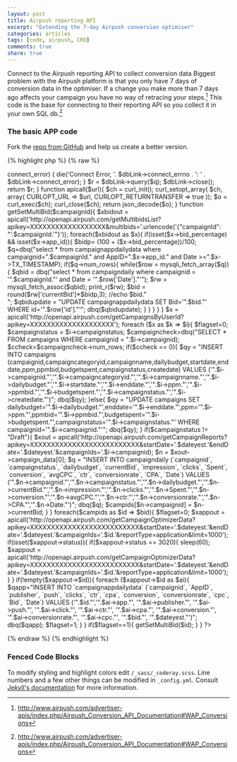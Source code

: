 ```yaml
---
layout: post
title: Airpush reporting API
excerpt: "Extending the 7-day Airpush conversion optimiser"
categories: articles
tags: [code, airpush, CRO]
comments: true
share: true
---
```


Connect to the Airpush reporting API to collect conversion data Biggest problem with the Airpush platform is that you only have 7 days of conversion data in the optimiser. If a change you make more than 7 days ago affects your campaign you have no way of retracing your steps.[^1] This code is the base for connecting to their reporting API so you collect it in your own SQL db.[^2]

[^1]: <http://www.airpush.com/advertiser-apis/index.php/Airpush_Conversion_API_Documentation#WAP_Conversions>
[^2]: <http://www.airpush.com/advertiser-apis/index.php/Airpush_Conversion_API_Documentation#WAP_Conversions>

### The basic APP code

Fork the [repo from GitHub](https://github.com/TapTapMobile/airpush_conversion_api) and help us create a better version.

{% highlight php %}
{% raw %}
<?php 
	set_time_limit(0);
	
	$campids=array();
	$dateyest ="2014-10-27";
	
	function dbq($q){
		$dbLink = new mysqli("HOSTNAME","USERNAME","PASSWORD","DBNAME" );
		if ($dbLink->connect_error) {
			die('Connect Error, '. $dbLink->connect_errno . ': ' . $dbLink->connect_error);
		}
		$r = $dbLink->query($q);
		$dbLink->close();
		return $r;
	}
	
	function apicall($url){
		$ch = curl_init();
		curl_setopt_array(
			$ch, array( 
			CURLOPT_URL => $url,
			CURLOPT_RETURNTRANSFER => true
		));
		$o = curl_exec($ch);
		curl_close($ch);
		return json_decode($o);
	}
	
	function getSetMultiBid($campaignId){
		$xbidout = apicall('http://openapi.airpush.com/getMultibidsList?apikey=XXXXXXXXXXXXXXXXXX&multibids='.urlencode('{"campaignId": "'.$campaignId.'"}'));
		foreach($xbidout as $x){
			if(isset($x->bid_percentage) && isset($x->app_id)){
				$bidp= (100 + ($x->bid_percentage))/100;
				$q=dbq("select * from campaignappdailydata where campaignid=".$campaignId." and AppID=".$x->app_id." and Date >=".$x->TX_TIMESTAMP);
				if($q->num_rows){
					while($row = mysqli_fetch_array($q)){
						$qbid = dbq("select * from campaigndaily where campaignid = '".$campaignId."' and Date = '".$row['Date']."'");
						$rw = mysqli_fetch_assoc($qbid);
						print_r($rw);
						$bid = round($rw['currentBid']*$bidp,3);
						//echo $bid."<br>";
						$qbidupdate = "UPDATE campaignappdailydata SET Bid='".$bid."' WHERE id='".$row['id']."'";
						dbq($qbidupdate);
					}
				}
			}			
		}
	}
	
	$x = apicall('http://openapi.airpush.com/getCampaignsByUserId?apikey=XXXXXXXXXXXXXXXXXXXX'); 
	
	foreach ($x as $k => $i){
		$flagset=0;
		$campaignstatus = $i->campaignstatus;
		$campaigncheck=dbq("SELECT * FROM campaigns WHERE campaignid = ".$i->campaignid);
		$ccheck=$campaigncheck->num_rows;
		if($ccheck == 0){
			$qy = "INSERT INTO campaigns (campaignid,campaigncategoryid,campaignname,dailybudget,startdate,enddate,ppm,ppmbid,budgetspent,campaignstatus,createdate) VALUES ('".$i->campaignid."','".$i->campaigncategoryid."','".$i->campaignname."','".$i->dailybudget."','".$i->startdate."','".$i->enddate."','".$i->ppm."','".$i->ppmbid."','".$i->budgetspent."','".$i->campaignstatus."','".$i->createdate."')";
			dbq($qy);
		}else{
			$qy = "UPDATE campaigns SET dailybudget='".$i->dailybudget."',enddate='".$i->enddate."',ppm='".$i->ppm."',ppmbid='".$i->ppmbid."',budgetspent='".$i->budgetspent."',campaignstatus='".$i->campaignstatus."' WHERE campaignid='".$i->campaignid."'";
			dbq($qy);
		}
		
		if($campaignstatus != "Draft"){
			$xout = apicall('http://openapi.airpush.com/getCampaignReports?apikey=XXXXXXXXXXXXXXXXXXXXXXXXXX&startDate='.$dateyest.'&endDate='.$dateyest.'&campaignIds='.$i->campaignid);
			$n = $xout->campaign_data[0];
			$q = "INSERT INTO campaigndaily (`campaignid`, `campaignstatus`, `dailybudget`, `currentBid`, `impression`, `clicks`, `Spent`, `conversion`, `avgCPC`, `ctr`, `conversionrate`, `CPA`, `Date`) VALUES ('".$n->campaignid."','".$n->campaignstatus."','".$n->dailybudget."','".$n->currentBid."','".$n->impression."','".$n->clicks."','".$n->Spent."','".$n->conversion."','".$n->avgCPC."','".$n->ctr."','".$n->conversionrate."','".$n->CPA."','".$n->Date."')";
			dbq($q);
			$campids[$n->campaignid] = $n->currentBid;
		}
	}

	foreach($campids as $id => $bid){
		$flagset=0;
		
		$xappout = apicall('http://openapi.airpush.com/getCampaignOptimizerData?apikey=XXXXXXXXXXXXXXXXXXXXXXXXXX&startDate='.$dateyest.'&endDate='.$dateyest.'&campaignIds='.$id.'&reportType=application&limit=1000');

		if(isset($xappout->status)){
			if($xappout->status == 3020){
				sleep(60);
				$xappout = apicall('http://openapi.airpush.com/getCampaignOptimizerData?apikey=XXXXXXXXXXXXXXXXXXXXXXXXXX&startDate='.$dateyest.'&endDate='.$dateyest.'&campaignIds='.$id.'&reportType=application&limit=1000');
			}
		}		
		
		if(!empty($xappout->$id)){
			foreach ($xappout->$id as $ai){
				$qapp="INSERT INTO `campaignappdailydata` (`campaignid`, `AppID`, `publisher`, `push`, `clicks`, `ctr`, `cpa`, `conversion`, `conversionrate`, `cpc`, `Bid`, `Date`) VALUES ('".$id."','".$ai->app."', '".$ai->publisher."', '".$ai->push."', '".$ai->click."', '".$ai->ctr."', '".$ai->cpa."', '".$ai->conversion."', '".$ai->conversionrate."', '".$ai->cpc."', '".$bid."', '".$dateyest."')";
				dbq($qapp);
				$flagset=1;
			}
		}
		
		if($flagset==1){
			getSetMultiBid($id);
		}

	}
?>
{% endraw %}
{% endhighlight %}






### Fenced Code Blocks

To modify styling and highlight colors edit `/_sass/_coderay.scss`. Line numbers and a few other things can be modified in `_config.yml`. Consult [Jekyll's documentation](http://jekyllrb.com/docs/configuration/) for more information.

